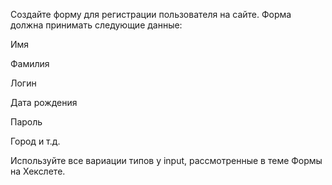 Создайте форму для регистрации пользователя на сайте. Форма должна принимать следующие данные:

Имя

Фамилия

Логин

Дата рождения

Пароль

Город
и т.д.

Используйте все вариации типов у input, рассмотренные в теме Формы на Хекслете.
